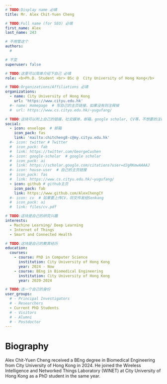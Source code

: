 ```yaml
---
# TODO:Display name 必填
title: Mr. Alex Chit-Yuen Cheng

# TODO:Full name (for SEO) 必填
first_name: Alex   
last_name: 243

# 不用管这个
authors:
  # 

# 不变
superuser: false

# TODO:这里可以简单介绍下自己 必填
role: <b>Ph.D. Student <br> BSc @  City University of Hong Kong</b>

# TODO:Organizations/Affiliations 必填
organizations:
  - name: City University of Hong Kong 
    url: 'https://www.cityu.edu.hk'
  #- name: Homepage  # 写自己的主页链接，如果没有则注释掉
  #  url: https://www.cs.cityu.edu.hk/~yugufang/

# TODO:这块可以附上自己的链接，社交媒体，邮箱，google scholar, CV等，不想要的注释掉即可
social:
  - icon: envelope  # 邮箱
    icon_pack: fas
    link: 'mailto:chitcheng8-c@my.cityu.edu.hk'
  #- icon: twitter # Twitter
  #  icon_pack: fab  
  #  link: https://twitter.com/GeorgeCushen
  #- icon: google-scholar  # google scholar
  #  icon_pack: ai
  #  link: https://scholar.google.com/citations?user=dJgRKmwAAAAJ
  #- icon: house-user  # 自己的主页链接
  #  icon_pack: fas
  #  link: https://www.cs.cityu.edu.hk/~yugufang/
  - icon: github # github主页
    icon_pack: fab   
    link: https://www.github.com/AlexChengCY
  #- icon: cv  # 如果要上传CV，将文件发给Senkang
  #  icon_pack: ai
  #  link: files/cv.pdf

# TODO:这块是自己的研究兴趣
interests:
  - Machine Learning/ Deep Learning
  - Internet of Things
  - Smart and Connected Health

# TODO:这块是自己的教育经历
education:
  courses:
    - course: PhD in Computer Science
      institution: City University of Hong Kong
      year: 2024 - Now
    - course: BEng in Biomedical Engineering
      institution: City University of Hong Kong
      year: 2020-2024

# TODO:选一个自己的身份
user_groups:
  # - Principal Investigators
  # - Researchers
  - Current PhD Students
  # - Visitors
  # - Alumni
  # - Postdoctor
---
```

<!-- TODO:写自己的Biography -->
# Biography
Alex Chit-Yuen Cheng received a BEng degree in Biomedical Engineering from City University of Hong Kong in 2024. He joined the Wireless Intelligence and Networked Things Laboratory (WINET) at City University of Hong Kong as a PhD student in the same year.
